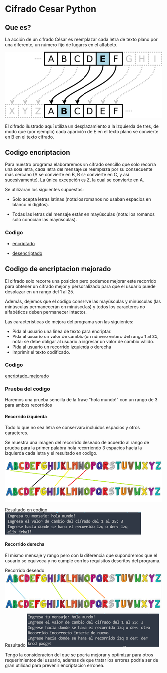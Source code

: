 # Cifrado Cesar Python
## Que es?
La acción de un cifrado César es reemplazar cada letra de texto plano por una diferente, un número fijo de lugares en el alfabeto.

![cifrado](./images/cifrado.png)

El cifrado ilustrado aquí utiliza un desplazamiento a la izquierda de tres, de modo que (por ejemplo) cada aparición de E en el texto plano se convierte en B en el texto cifrado.

## Codigo encriptacion

Para nuestro programa elaboraremos un cifrado sencillo que solo recorra una sola letra, cada letra del mensaje se reemplaza por su consecuente más cercano (A se convierte en B, B se convierte en C, y así sucesivamente). La única excepción es Z, la cual se convierte en A.

Se utilizaran los siguientes supuestos:
* Solo acepta letras latinas (nota:los romanos no usaban espacios en blanco ni dígitos).

* Todas las letras del mensaje están en mayúsculas (nota: los romanos solo conocían las mayúsculas).

### Codigo
* [encriptado](encriptado.py)

* [desencriptado](desencriptado.py)

## Codigo de encriptacion mejorado
El cifrado solo recorre una posicion pero podemos mejorar este recorrido para obtener un cifrado mejor y personalizado para que el usuario puede desplazar en un rango del 1 al 25.

Además, dejemos que el código conserve las mayúsculas y minúsculas (las minúsculas permanecerán en minúsculas) y todos los caracteres no alfabéticos deben permanecer intactos.

Las caracteristicas de mejora del programa son las siguientes:
* Pida al usuario una línea de texto para encriptar.
* Pida al usuario un valor de cambio (un número entero del rango 1 al 25, nota: se debe obligar al usuario a ingresar un valor de cambio válido.
* Pida al usuario un recorrido izquierda o derecha
* Imprimir el texto codificado.

### Codigo
[encriptado_mejorado](encriptado_mejorado.py)
### Prueba del codigo
Haremos una prueba sencilla de la frase "hola mundo!" con un rango de 3 para ambos recorridos

#### Recorrido izquierda
Todo lo que no sea letra se conservara incluidos espacios y otros caracteres.

Se muestra una imagen del recorrido deseado de acuerdo al rango de prueba para la primer palabra hola recorriendo 3 espacios hacia la izquierda cada letra y el resultado en codigo.

![](./images/cifradoizq.png)

Resultado en codigo
![](./images/izqr.png)

#### Recorrido derecha
El mismo mensaje y rango pero con la diferencia que supondremos que el usuario se equivoca y no cumple con los requisitos descritos del programa.

Recorrido deseado
![](./images/cifradoder.png)

Resultado
![](./images/der.png)

Tengo la consideracion del que se podria mejorar y optimizar para otros requerimientos del usuario, ademas de que tratar los errores podria ser de gran utilidad para prevenir encriptacion erronea.

